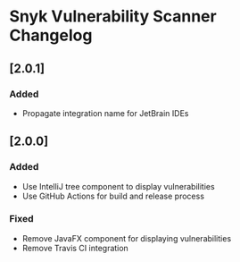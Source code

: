 # Snyk Vulnerability Scanner Changelog

## [2.0.1]
### Added
- Propagate integration name for JetBrain IDEs

## [2.0.0]
### Added
- Use IntelliJ tree component to display vulnerabilities
- Use GitHub Actions for build and release process
### Fixed
- Remove JavaFX component for displaying vulnerabilities
- Remove Travis CI integration
